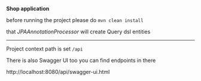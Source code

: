 **Shop application**

before running the project please do `mvn clean install` 

that _JPAAnnotationProcessor_ will create Query dsl entities

---------------------------------------------------------

Project context path is set `/api`

There is also Swagger UI too you can find endpoints in there 

http://localhost:8080/api/swagger-ui.html

